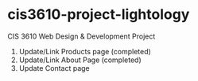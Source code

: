 # cis3610-project-lightology
CIS 3610 Web Design &amp; Development Project
1. Update/Link Products page (completed)
2. Update/Link About Page (completed)
3. Update Contact page
